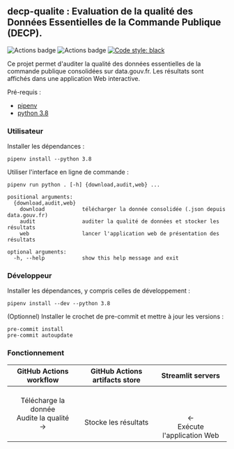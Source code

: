 ## **decp-qualite** : Evaluation de la qualité des Données Essentielles de la Commande Publique (DECP).

![Actions badge](https://github.com/pauldes/valorisation-decp/actions/workflows/ci.yaml/badge.svg)
![Actions badge](https://github.com/pauldes/valorisation-decp/actions/workflows/cd.yaml/badge.svg)
[![Code style: black](https://img.shields.io/badge/code%20style-black-000000.svg)](https://github.com/psf/black)

Ce projet permet d'auditer la qualité des données essentielles de la commande publique consolidées sur data.gouv.fr. Les résultats sont affichés dans une application Web interactive.

Pré-requis :
* [pipenv](https://pipenv-fork.readthedocs.io/en/latest/)
* [python 3.8](https://www.python.org/downloads/release/python-3810/)

### Utilisateur

Installer les dépendances  :
```shell
pipenv install --python 3.8
```

Utiliser l'interface en ligne de commande  :
```
pipenv run python . [-h] {download,audit,web} ...

positional arguments:
  {download,audit,web}
    download            télécharger la donnée consolidée (.json depuis data.gouv.fr)
    audit               auditer la qualité de données et stocker les résultats
    web                 lancer l'application web de présentation des résultats

optional arguments:
  -h, --help            show this help message and exit
```

### Développeur

Installer les dépendances, y compris celles de développement  :
```shell
pipenv install --dev --python 3.8
```

(Optionnel) Installer le crochet de pre-commit et mettre à jour les versions :
```shell
pre-commit install
pre-commit autoupdate
```

### Fonctionnement

| GitHub Actions workflow | GitHub Actions artifacts store | Streamlit servers |
|:---:|:---:|:---:|
| Télécharge la donnée <br> Audite la qualité <br> → | <br><br>Stocke les résultats | <br><br><br>← <br>Exécute l'application Web | 